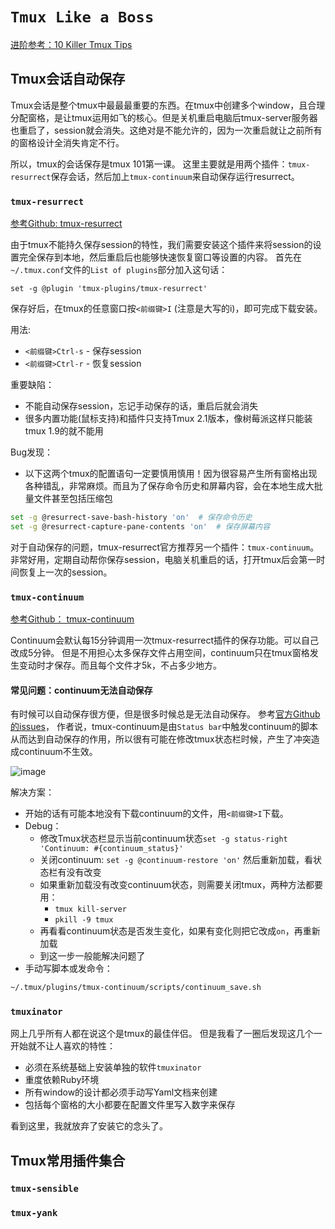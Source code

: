 # `Tmux Like a Boss`

[进阶参考：10 Killer Tmux Tips](https://www.sitepoint.com/10-killer-tmux-tips/)

## Tmux会话自动保存
Tmux会话是整个tmux中最最最重要的东西。在tmux中创建多个window，且合理分配窗格，是让tmux运用如飞的核心。但是关机重启电脑后tmux-server服务器也重启了，session就会消失。这绝对是不能允许的，因为一次重启就让之前所有的窗格设计全消失肯定不行。

所以，tmux的会话保存是tmux 101第一课。
这里主要就是用两个插件：`tmux-resurrect`保存会话，然后加上`tmux-continuum`来自动保存运行resurrect。

### `tmux-resurrect`
[参考Github: tmux-resurrect](https://github.com/tmux-plugins/tmux-resurrect)

由于tmux不能持久保存session的特性，我们需要安装这个插件来将session的设置完全保存到本地，然后重启后也能够快速恢复窗口等设置的内容。
首先在`~/.tmux.conf`文件的`List of plugins`部分加入这句话：
```
set -g @plugin 'tmux-plugins/tmux-resurrect'
```
保存好后，在tmux的任意窗口按`<前缀键>I` (注意是大写的i)，即可完成下载安装。

用法:
- `<前缀键>Ctrl-s` - 保存session
- `<前缀键>Ctrl-r` - 恢复session

重要缺陷：
- 不能自动保存session，忘记手动保存的话，重启后就会消失
- 很多内置功能(鼠标支持)和插件只支持Tmux 2.1版本，像树莓派这样只能装tmux 1.9的就不能用

Bug发现：
- 以下这两个tmux的配置语句一定要慎用慎用！因为很容易产生所有窗格出现各种错乱，非常麻烦。而且为了保存命令历史和屏幕内容，会在本地生成大批量文件甚至包括压缩包
```sh
set -g @resurrect-save-bash-history 'on'  # 保存命令历史
set -g @resurrect-capture-pane-contents 'on'  # 保存屏幕内容
```

对于自动保存的问题，tmux-resurrect官方推荐另一个插件：`tmux-continuum`。非常好用，定期自动帮你保存session，电脑关机重启的话，打开tmux后会第一时间恢复上一次的session。

### `tmux-continuum`
[参考Github： tmux-continuum](https://github.com/tmux-plugins/tmux-continuum)

Continuum会默认每15分钟调用一次tmux-resurrect插件的保存功能。可以自己改成5分钟。
但是不用担心太多保存文件占用空间，continuum只在tmux窗格发生变动时才保存。而且每个文件才5k，不占多少地方。


#### 常见问题：continuum无法自动保存
有时候可以自动保存很方便，但是很多时候总是无法自动保存。
参考[官方Github的issues](https://github.com/tmux-plugins/tmux-continuum/issues/22)，
作者说，tmux-continuum是由`Status bar`中触发continuum的脚本从而达到自动保存的作用，所以很有可能在修改tmux状态栏时候，产生了冲突造成continuum不生效。

![image](https://user-images.githubusercontent.com/14041622/43254183-62a986f8-90f9-11e8-8b32-95dba15e10b4.png)

解决方案：
- 开始的话有可能本地没有下载continuum的文件，用`<前缀键>I`下载。
- Debug：
    - 修改Tmux状态栏显示当前continuum状态`set -g status-right 'Continuum: #{continuum_status}'`
    - 关闭continuum: `set -g @continuum-restore 'on'` 然后重新加载，看状态栏有没有改变
    - 如果重新加载没有改变continuum状态，则需要关闭tmux，两种方法都要用：
        - `tmux kill-server`
        - `pkill -9 tmux`
    - 再看看continuum状态是否发生变化，如果有变化则把它改成`on`，再重新加载
    - 到这一步一般能解决问题了
- 手动写脚本或发命令：
```sh
~/.tmux/plugins/tmux-continuum/scripts/continuum_save.sh
```

### `tmuxinator`
网上几乎所有人都在说这个是tmux的最佳伴侣。
但是我看了一圈后发现这几个一开始就不让人喜欢的特性：
- 必须在系统基础上安装单独的软件`tmuxinator`
- 重度依赖Ruby环境
- 所有window的设计都必须手动写Yaml文档来创建
- 包括每个窗格的大小都要在配置文件里写入数字来保存

看到这里，我就放弃了安装它的念头了。


## Tmux常用插件集合

### `tmux-sensible`


### `tmux-yank`

